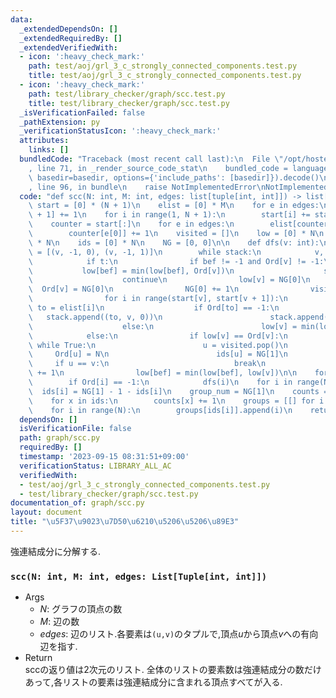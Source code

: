 ```yaml
---
data:
  _extendedDependsOn: []
  _extendedRequiredBy: []
  _extendedVerifiedWith:
  - icon: ':heavy_check_mark:'
    path: test/aoj/grl_3_c_strongly_connected_components.test.py
    title: test/aoj/grl_3_c_strongly_connected_components.test.py
  - icon: ':heavy_check_mark:'
    path: test/library_checker/graph/scc.test.py
    title: test/library_checker/graph/scc.test.py
  _isVerificationFailed: false
  _pathExtension: py
  _verificationStatusIcon: ':heavy_check_mark:'
  attributes:
    links: []
  bundledCode: "Traceback (most recent call last):\n  File \"/opt/hostedtoolcache/PyPy/3.10.12/x64/lib/pypy3.10/site-packages/onlinejudge_verify/documentation/build.py\"\
    , line 71, in _render_source_code_stat\n    bundled_code = language.bundle(stat.path,\
    \ basedir=basedir, options={'include_paths': [basedir]}).decode()\n  File \"/opt/hostedtoolcache/PyPy/3.10.12/x64/lib/pypy3.10/site-packages/onlinejudge_verify/languages/python.py\"\
    , line 96, in bundle\n    raise NotImplementedError\nNotImplementedError\n"
  code: "def scc(N: int, M: int, edges: list[tuple[int, int]]) -> list[int]:\n   \
    \ start = [0] * (N + 1)\n    elist = [0] * M\n    for e in edges:\n        start[e[0]\
    \ + 1] += 1\n    for i in range(1, N + 1):\n        start[i] += start[i - 1]\n\
    \    counter = start[:]\n    for e in edges:\n        elist[counter[e[0]]] = e[1]\n\
    \        counter[e[0]] += 1\n    visited = []\n    low = [0] * N\n    Ord = [-1]\
    \ * N\n    ids = [0] * N\n    NG = [0, 0]\n\n    def dfs(v: int):\n        stack\
    \ = [(v, -1, 0), (v, -1, 1)]\n        while stack:\n            v, bef, t = stack.pop()\n\
    \            if t:\n                if bef != -1 and Ord[v] != -1:\n         \
    \           low[bef] = min(low[bef], Ord[v])\n                    stack.pop()\n\
    \                    continue\n                low[v] = NG[0]\n              \
    \  Ord[v] = NG[0]\n                NG[0] += 1\n                visited.append(v)\n\
    \                for i in range(start[v], start[v + 1]):\n                   \
    \ to = elist[i]\n                    if Ord[to] == -1:\n                     \
    \   stack.append((to, v, 0))\n                        stack.append((to, v, 1))\n\
    \                    else:\n                        low[v] = min(low[v], Ord[to])\n\
    \            else:\n                if low[v] == Ord[v]:\n                   \
    \ while True:\n                        u = visited.pop()\n                   \
    \     Ord[u] = N\n                        ids[u] = NG[1]\n                   \
    \     if u == v:\n                            break\n                    NG[1]\
    \ += 1\n                low[bef] = min(low[bef], low[v])\n\n    for i in range(N):\n\
    \        if Ord[i] == -1:\n            dfs(i)\n    for i in range(N):\n      \
    \  ids[i] = NG[1] - 1 - ids[i]\n    group_num = NG[1]\n    counts = [0] * group_num\n\
    \    for x in ids:\n        counts[x] += 1\n    groups = [[] for i in range(group_num)]\n\
    \    for i in range(N):\n        groups[ids[i]].append(i)\n    return groups\n"
  dependsOn: []
  isVerificationFile: false
  path: graph/scc.py
  requiredBy: []
  timestamp: '2023-09-15 08:31:51+09:00'
  verificationStatus: LIBRARY_ALL_AC
  verifiedWith:
  - test/aoj/grl_3_c_strongly_connected_components.test.py
  - test/library_checker/graph/scc.test.py
documentation_of: graph/scc.py
layout: document
title: "\u5F37\u9023\u7D50\u6210\u5206\u5206\u89E3"
---
```


強連結成分に分解する.

### `scc(N: int, M: int, edges: List[Tuple[int, int]]) `

- Args
    - $N$: グラフの頂点の数
    - $M$: 辺の数
    - $edges$: 辺のリスト.各要素は`(u,v)`のタプルで,頂点$u$から頂点$v$への有向辺を指す.
- Return  
sccの返り値は2次元のリスト. 全体のリストの要素数は強連結成分の数だけあって,各リストの要素は強連結成分に含まれる頂点すべてが入る.